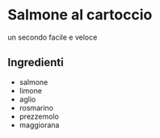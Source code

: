 # Salmone al cartoccio

un secondo facile e veloce

## Ingredienti
* salmone
* limone
* aglio
* rosmarino
* prezzemolo
* maggiorana
